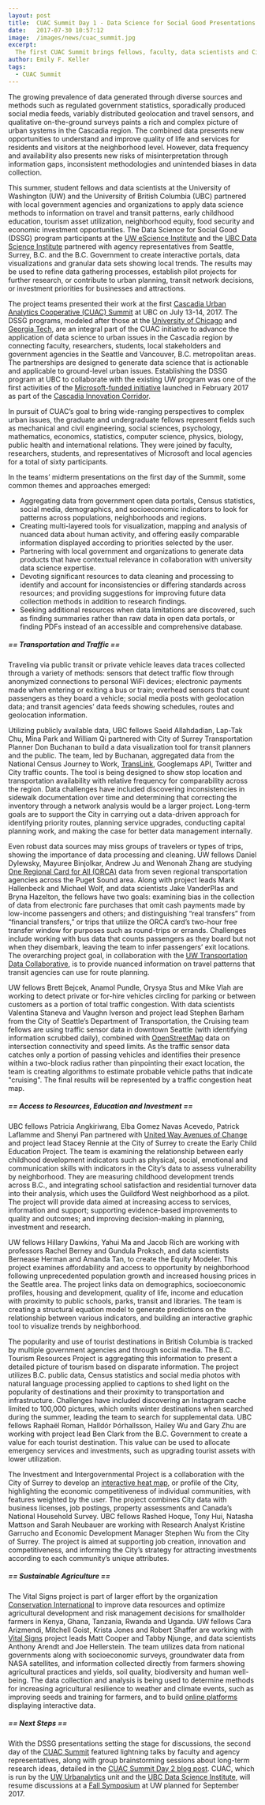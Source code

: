 ```yaml
---
layout: post
title:  CUAC Summit Day 1 - Data Science for Social Good Presentations
date:   2017-07-30 10:57:12
image:  /images/news/cuac_summit.jpg
excerpt:
  The first CUAC Summit brings fellows, faculty, data scientists and City agencies together.
author: Emily F. Keller
tags:
  - CUAC Summit
---
```


The growing prevalence of data generated through diverse sources and methods such as regulated government statistics, sporadically produced social media feeds, variably distributed geolocation and travel sensors, and qualitative on-the-ground surveys paints a rich and complex picture of urban systems in the Cascadia region. The combined data presents new opportunities to understand and improve quality of life and services for residents and visitors at the neighborhood level. However, data frequency and availability also presents new risks of misinterpretation through information gaps, inconsistent methodologies and unintended biases in data collection.

This summer, student fellows and data scientists at the University of Washington (UW) and the University of British Columbia (UBC) partnered with local government agencies and organizations to apply data science methods to information on travel and transit patterns, early childhood education, tourism asset utilization, neighborhood equity, food security and economic investment opportunities. The Data Science for Social Good (DSSG) program participants at the [UW eScience Institute](http://escience.washington.edu/dssg/project-summaries-2017/) and the [UBC Data Science Institute](https://dsi.ubc.ca/data-science-social-good) partnered with agency representatives from Seattle, Surrey, B.C. and the B.C. Government to create interactive portals, data visualizations and granular data sets showing local trends. The results may be used to refine data gathering processes, establish pilot projects for further research, or contribute to urban planning, transit network decisions, or investment priorities for businesses and attractions. 

The project teams presented their work at the first [Cascadia Urban Analytics Cooperative (CUAC) Summit](https://dsi.ubc.ca/news/cascadia-urban-analytics-cooperative-summit-2017)  at UBC on July 13-14, 2017. The DSSG programs, modeled after those at the [University of Chicago](https://dssg.uchicago.edu/) and [Georgia Tech](http://dssg-atl.io/), are an integral part of the CUAC initiative to advance the application of data science to urban issues in the Cascadia region by connecting faculty, researchers, students, local stakeholders and government agencies in the Seattle and Vancouver, B.C. metropolitan areas. The partnerships are designed to generate data science that is actionable and applicable to ground-level urban issues. Establishing the DSSG program at UBC to collaborate with the existing UW program was one of the first activities of the [Microsoft-funded initiative](http://www.washington.edu/news/2017/02/23/universities-establish-joint-center-to-use-data-for-social-good-in-cascadia-region/) launched in February 2017 as part of the [Cascadia Innovation Corridor](https://blogs.microsoft.com/on-the-issues/2016/09/20/idea-whose-time-come-new-cascadia-innovation-corridor-connecting-vancouver-seattle/).

In pursuit of CUAC’s goal to bring wide-ranging perspectives to complex urban issues, the graduate and undergraduate fellows represent fields such as mechanical and civil engineering, social sciences, psychology, mathematics, economics, statistics, computer science, physics, biology, public health and international relations. They were joined by faculty, researchers, students, and representatives of Microsoft and local agencies for a total of sixty participants.

In the teams’ midterm presentations on the first day of the Summit, some common themes and approaches emerged:

* Aggregating data from government open data portals, Census statistics, social media, demographics, and socioeconomic indicators to look for patterns across populations, neighborhoods and regions.
* Creating multi-layered tools for visualization, mapping and analysis of nuanced data about human activity, and offering easily comparable information displayed according to priorities selected by the user.
* Partnering with local government and organizations to generate data products that have contextual relevance in collaboration with university data science expertise.
* Devoting significant resources to data cleaning and processing to identify and account for inconsistencies or differing standards across resources; and providing suggestions for improving future data collection methods in addition to research findings.
* Seeking additional resources when data limitations are discovered, such as finding summaries rather than raw data in open data portals, or finding PDFs instead of an accessible and comprehensive database.

##### == Transportation and Traffic ==

Traveling via public transit or private vehicle leaves data traces collected through a variety of methods: sensors that detect traffic flow through anonymized connections to personal WiFi devices; electronic payments made when entering or exiting a bus or train; overhead sensors that count passengers as they board a vehicle; social media posts with geolocation data; and transit agencies’ data feeds showing schedules, routes and geolocation information.

Utilizing publicly available data, UBC fellows Saeid Allahdadian, Lap-Tak Chu, Mina Park and William Qi partnered with City of Surrey Transportation Planner Don Buchanan to build a data visualization tool for transit planners and the public. The team, led by Buchanan, aggregated data from the National Census Journey to Work, [TransLink](https://www.translink.ca/), Googlemaps API, Twitter and City traffic counts. The tool is being designed to show stop location and transportation availability with relative frequency for comparability across the region. Data challenges have included discovering inconsistencies in sidewalk documentation over time and determining that correcting the inventory through a network analysis would be a larger project. Long-term goals are to support the City in carrying out a data-driven approach for identifying priority routes, planning service upgrades, conducting capital planning work, and making the case for better data management internally. 

Even robust data sources may miss groups of travelers or types of trips, showing the importance of data processing and cleaning. UW fellows Daniel Dylewsky, Mayuree Binjolkar, Andrew Ju and Wenonah Zhang are studying [One Regional Card for All (ORCA)](https://orcacard.com/ERG-Seattle/p1_001.do) data from seven regional transportation agencies across the Puget Sound area. Along with project leads Mark Hallenbeck and Michael Wolf, and data scientists Jake VanderPlas and Bryna Hazelton, the fellows have two goals: examining bias in the collection of data from electronic fare purchases that omit cash payments made by low-income passengers and others; and distinguishing “real transfers” from “financial transfers,” or trips that utilize the ORCA card’s two-hour free transfer window for purposes such as round-trips or errands. Challenges include working with bus data that counts passengers as they board but not when they disembark, leaving the team to infer passengers’ exit locations. The overarching project goal, in collaboration with the [UW Transportation Data Collaborative](https://www.uwtdc.org/), is to provide nuanced information on travel patterns that transit agencies can use for route planning.

UW fellows Brett Bejcek, Anamol Pundle, Orysya Stus and Mike Vlah are working to detect private or for-hire vehicles circling for parking or between customers as a portion of total traffic congestion. With data scientists Valentina Staneva and Vaughn Iverson and project lead Stephen Barham from the City of Seattle’s Department of Transportation, the Cruising team fellows are using traffic sensor data in downtown Seattle (with identifying information scrubbed daily), combined with [OpenStreetMap](https://www.openstreetmap.org/#map=4/38.01/-95.84) data on intersection connectivity and speed limits. As the traffic sensor data catches only a portion of passing vehicles and identifies their presence within a two-block radius rather than pinpointing their exact location, the team is creating algorithms to estimate probable vehicle paths that indicate "cruising". The final results will be represented by a traffic congestion heat map.

##### == Access to Resources, Education and Investment ==

UBC fellows Patricia Angkiriwang, Elba Gomez Navas Acevedo, Patrick Laflamme and Shenyi Pan partnered with [United Way Avenues of Change](https://www.uwlm.ca/what-we-do/all-that-kids-can-be/aves-of-change/) and project lead Stacey Rennie at the City of Surrey to create the Early Child Education Project. The team is examining the relationship between early childhood development indicators such as physical, social, emotional and communication skills with indicators in the City’s data to assess vulnerability by neighborhood. They are measuring childhood development trends across B.C., and integrating school satisfaction and residential turnover data into their analysis, which uses the Guildford West neighborhood as a pilot. The project will provide data aimed at increasing access to services, information and support; supporting evidence-based improvements to quality and outcomes; and improving decision-making in planning, investment and research.

UW fellows Hillary Dawkins, Yahui Ma and Jacob Rich are working with professors Rachel Berney and Gundula Proksch, and data scientists Bernease Herman and Amanda Tan, to create the Equity Modeler. This project examines affordability and access to opportunity by neighborhood following unprecedented population growth and increased housing prices in the Seattle area. The project links data on demographics, socioeconomic profiles, housing and development, quality of life, income and education with proximity to public schools, parks, transit and libraries. The team is creating a structural equation model to generate predictions on the relationship between various indicators, and building an interactive graphic tool to visualize trends by neighborhood.

The popularity and use of tourist destinations in British Columbia is tracked by multiple government agencies and through social media. The B.C. Tourism Resources Project is aggregating this information to present a detailed picture of tourism based on disparate information. The project utilizes B.C. public data, Census statistics and social media photos with natural language processing applied to captions to shed light on the popularity of destinations and their proximity to transportation and infrastructure. Challenges have included discovering an Instagram cache limited to 100,000 pictures, which omits winter destinations when searched during the summer, leading the team to search for supplemental data. UBC fellows Raphaël Roman, Halldór Þórhallsson, Hailey Wu and Gary Zhu are working with project lead Ben Clark from the B.C. Government to create a value for each tourist destination. This value can be used to allocate emergency services and investments, such as upgrading tourist assets with lower utilization. 

The Investment and Intergovernmental Project is a collaboration with the City of Surrey to develop an [interactive heat map](http://r7l4-asda.stat.ubc.ca/~asda6/), or profile of the City, highlighting the economic competitiveness of individual communities, with features weighted by the user. The project combines City data with business licenses, job postings, property assessments and Canada’s National Household Survey. UBC fellows Rashed Hoque, Tony Hui, Natasha Mattson and Sarah Neubauer are working with Research Analyst Kristine Garrucho and Economic Development Manager Stephen Wu from the City of Surrey. The project is aimed at supporting job creation, innovation and competitiveness, and informing the City’s strategy for attracting investments according to each community’s unique attributes.

##### == Sustainable Agriculture ==

The Vital Signs project is part of larger effort by the organization [Conservation International](http://www.conservation.org/Pages/default.aspx) to improve data resources and optimize agricultural development and risk management decisions for smallholder farmers in Kenya, Ghana, Tanzania, Rwanda and Uganda. UW fellows Cara Arizmendi, Mitchell Goist, Krista Jones and Robert Shaffer are working with [Vital Signs](http://vitalsigns.org/overview) project leads Matt Cooper and Tabby Njunge, and data scientists Anthony Arendt and Joe Hellerstein. The team utilizes data from national governments along with socioeconomic surveys, groundwater data from NASA satellites, and information collected directly from farmers showing agricultural practices and yields, soil quality, biodiversity and human well-being. The data collection and analysis is being used to determine methods for increasing agricultural resilience to weather and climate events, such as improving seeds and training for farmers, and to build [online platforms](https://indicators.vitalsigns.org/map?layers=%5B%5D) displaying interactive data.

##### == Next Steps ==

With the DSSG presentations setting the stage for discussions, the second day of the [CUAC Summit](https://dsi.ubc.ca/news/cascadia-urban-analytics-cooperative-summit-2017) featured lightning talks by faculty and agency representatives, along with group brainstorming sessions about long-term research ideas, detailed in the [CUAC Summit Day 2 blog post](http://cascadiadata.org/news/2017/08/05/cuac-summit.html). CUAC, which is run by the [UW Urbanalytics](http://urbanalytics.uw.edu/) unit and the [UBC Data Science Institute](https://dsi.ubc.ca/), will resume discussions at a [Fall Symposium](http://cascadiadata.org/news/2017/09/01/fall-symposium-information.html) at UW planned for September 2017.
